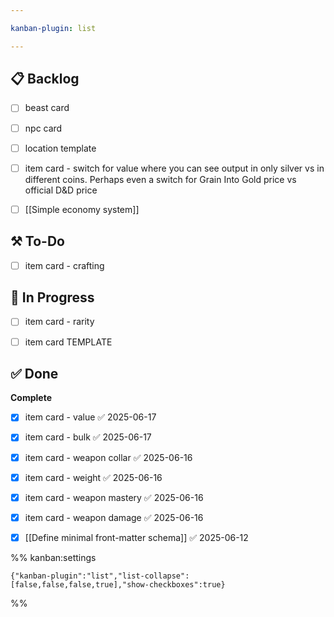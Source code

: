 ```yaml
---

kanban-plugin: list

---
```


## 📋 Backlog

- [ ] beast card
- [ ] npc card
- [ ] location template
- [ ] item card - switch for value where you can see output in only silver vs in different coins. Perhaps even a switch for Grain Into Gold price vs official D&D price
- [ ] [[Simple economy system]]


## ⚒️ To-Do

- [ ] item card - crafting


## 🚧 In Progress

- [ ] item card - rarity
- [ ] item card TEMPLATE


## ✅ Done

**Complete**
- [x] item card - value ✅ 2025-06-17
- [x] item card - bulk ✅ 2025-06-17
- [x] item card - weapon collar ✅ 2025-06-16
- [x] item card - weight ✅ 2025-06-16
- [x] item card - weapon mastery ✅ 2025-06-16
- [x] item card - weapon damage ✅ 2025-06-16
- [x] [[Define minimal front-matter schema]] ✅ 2025-06-12




%% kanban:settings
```
{"kanban-plugin":"list","list-collapse":[false,false,false,true],"show-checkboxes":true}
```
%%